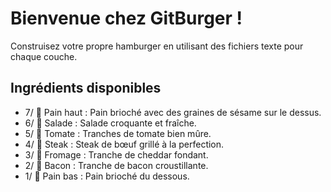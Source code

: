 # **Bienvenue chez GitBurger !** #
Construisez votre propre hamburger en utilisant des fichiers texte pour chaque couche.

## **Ingrédients disponibles** ##
- 7/ 🥯 Pain haut : Pain brioché avec des graines de sésame sur le dessus.
- 6/ 🥬 Salade : Salade croquante et fraîche.
- 5/ 🍅 Tomate : Tranches de tomate bien mûre.
- 4/ 🥩 Steak : Steak de bœuf grillé à la perfection.
- 3/ 🧀 Fromage : Tranche de cheddar fondant.
- 2/ 🥓 Bacon : Tranche de bacon croustillante.
- 1/ 🍞 Pain bas : Pain brioché du dessous.